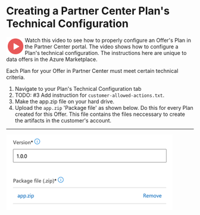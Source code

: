 # Creating a Partner Center Plan's Technical Configuration

<a href="#"><img src="./images/Video.png" width="50" style="float:left;"></a>

Watch this video to see how to properly configure an Offer's Plan in the Partner Center portal. The video shows how to configure a Plan's technical configuration. The instructions here are unique to data offers in the Azure Marketplace.


Each Plan for your Offer in Partner Center must meet certain technical criteria.

1. Navigate to your Plan's Technical Configuration tab
1. TODO: #3 Add instruction for `customer-allowed-actions.txt`.
1. Make the app.zip file on your hard drive.
1. Upload the `app.zip` 'Package file' as shown below. Do this for every Plan created for this Offer. This file contains the files neccessary to create the artifacts in the customer's account.

---

![Upload app.zip file](images/01.png "Upload ZIP file.")
